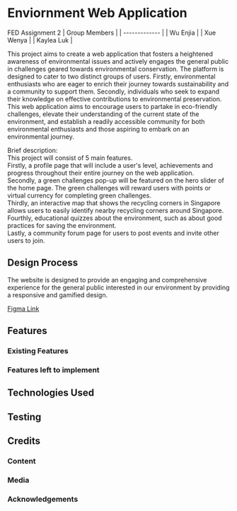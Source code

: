 # Enviornment Web Application
FED Assignment 2
| Group Members  | 
| ------------- | 
| Wu Enjia  | 
| Xue Wenya  | 
| Kaylea Luk |

This project aims to create a web application that fosters a heightened awareness of environmental issues and actively engages the general public in challenges geared towards environmental conservation. The platform is designed to cater to two distinct groups of users. Firstly, environmental enthusiasts who are eager to enrich their journey towards sustainability and a community to support them. Secondly, individuals who seek to expand their knowledge on effective contributions to environmental preservation. This web application aims to encourage users to partake in eco-friendly challenges, elevate their understanding of the current state of the environment, and establish a readily accessible community for both environmental enthusiasts and those aspiring to embark on an environmental journey.

Brief description: \
This project will consist of 5 main features. \
Firstly, a profile page that will include a user's level, achievements and progress throughout their entire journey on the web application. \
Secondly, a green challenges pop-up will be featured on the hero slider of the home page. The green challenges will reward users with points or virtual currency for completing green challenges. \
Thirdly, an interactive map that shows the recycling corners in Singapore allows users to easily identify nearby recycling corners around Singapore. \
Fourthly, educational quizzes about the environment, such as about good practices for saving the environment. \
Lastly, a community forum page for users to post events and invite other users to join. 


## Design Process
The website is designed to provide an engaging and comprehensive experience for the general public interested in our environment by providing a responsive and gamified design. 


[Figma Link](https://www.figma.com/file/dDuVR3js5RHNZrQAFmejXv/FED-Assignment?type=design&node-id=0%3A1&mode=design&t=PRGTqcsSJe6tBqQE-1)

## Features
### Existing Features

### Features left to implement

## Technologies Used

## Testing

## Credits
### Content

### Media
  
### Acknowledgements

